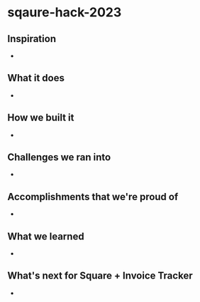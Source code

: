 # sqaure-hack-2023


## Inspiration
-
## What it does
-
## How we built it
-
## Challenges we ran into
-
## Accomplishments that we're proud of
-
## What we learned
-
## What's next for Square + Invoice Tracker
-
